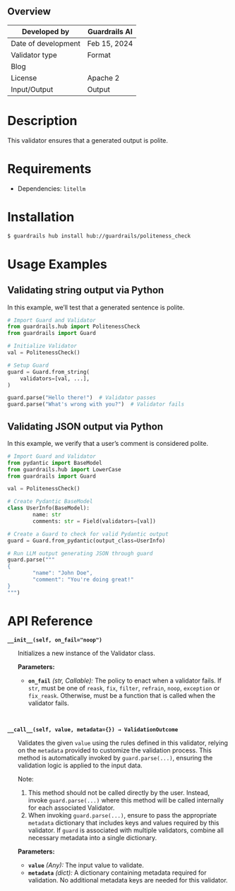 ## Overview

| Developed by | Guardrails AI |
| --- | --- |
| Date of development | Feb 15, 2024 |
| Validator type | Format |
| Blog |  |
| License | Apache 2 |
| Input/Output | Output |

# Description

This validator ensures that a generated output is polite.

# Requirements
- Dependencies: `litellm`

# Installation

```bash
$ guardrails hub install hub://guardrails/politeness_check
```

# Usage Examples

## Validating string output via Python

In this example, we’ll test that a generated sentence is polite.

```python
# Import Guard and Validator
from guardrails.hub import PolitenessCheck
from guardrails import Guard

# Initialize Validator
val = PolitenessCheck()

# Setup Guard
guard = Guard.from_string(
    validators=[val, ...],
)

guard.parse("Hello there!")  # Validator passes
guard.parse("What's wrong with you?")  # Validator fails
```

## Validating JSON output via Python

In this example, we verify that a user’s comment is considered polite.

```python
# Import Guard and Validator
from pydantic import BaseModel
from guardrails.hub import LowerCase
from guardrails import Guard

val = PolitenessCheck()

# Create Pydantic BaseModel
class UserInfo(BaseModel):
		name: str
		comments: str = Field(validators=[val])

# Create a Guard to check for valid Pydantic output
guard = Guard.from_pydantic(output_class=UserInfo)

# Run LLM output generating JSON through guard
guard.parse("""
{
		"name": "John Doe",
		"comment": "You're doing great!"
}
""")
```

# API Reference

**`__init__(self, on_fail="noop")`**
<ul>

Initializes a new instance of the Validator class.

**Parameters:**

- **`on_fail`** *(str, Callable):* The policy to enact when a validator fails. If `str`, must be one of `reask`, `fix`, `filter`, `refrain`, `noop`, `exception` or `fix_reask`. Otherwise, must be a function that is called when the validator fails.

</ul>

<br>

**`__call__(self, value, metadata={}) → ValidationOutcome`**

<ul>

Validates the given `value` using the rules defined in this validator, relying on the `metadata` provided to customize the validation process. This method is automatically invoked by `guard.parse(...)`, ensuring the validation logic is applied to the input data.

Note:

1. This method should not be called directly by the user. Instead, invoke `guard.parse(...)` where this method will be called internally for each associated Validator.
2. When invoking `guard.parse(...)`, ensure to pass the appropriate `metadata` dictionary that includes keys and values required by this validator. If `guard` is associated with multiple validators, combine all necessary metadata into a single dictionary.

**Parameters:**

- **`value`** *(Any):* The input value to validate.
- **`metadata`** *(dict):* A dictionary containing metadata required for validation. No additional metadata keys are needed for this validator.

</ul>

